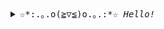 
<details>
<summary><samp>☆*:.｡.o(≧▽≦)o.｡.:*☆ <i>Hello!</i></samp></summary>

<div align="center">

<img width="60%" align="right" src="https://anime-chan.me/uploads/posts/2016-03/1458587999_file.gif" />


#### _languages_

![Python](https://img.shields.io/badge/-Python-4B8BBE?&logo=Python&logoColor=fff)
![C](https://img.shields.io/badge/-C-888?&logo=C&logoColor=fff)

#### _working environment_

![Neovim/Vim](https://img.shields.io/badge/-Neovim-65af5d?&logo=Neovim&logoColor=fff)
![Visual Studio](https://img.shields.io/badge/-Visual_Studio-a377da?&logo=VisualStudio&logoColor=fff)
![Pycharm](https://img.shields.io/badge/-PyCharm-15ceba?&logo=Pycharm&logoColor=fff)
![Manjaro](https://img.shields.io/badge/-Manjaro-35bf5c?&logo=Manjaro&logoColor=fff)

#### contacts

<p>
  <a href="mailto:greasha46@gmail.com">
      <img alt="Gmail" src="https://img.shields.io/badge/Gmail-%23bb001b.svg?&style=for-the-badge&logo=Gmail&logoColor=white"/>
  </a>
  <a href="https://t.me/innerkraiven">
      <img alt="Gmail" src="https://img.shields.io/badge/Telegram-%232ca5e0.svg?&style=for-the-badge&logo=Telegram&logoColor=white"/>
  </a>
  </a>
  <a href="https://vk.com/kingkraiven">
      <img alt="Gmail" src="https://img.shields.io/badge/Vk-%230077ff.svg?&style=for-the-badge&logo=Vk&logoColor=white"/>
  </a>
</p>

</div>
